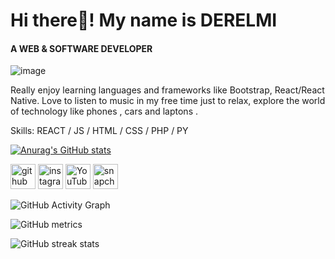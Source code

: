  # Hi there👋! My name is DERELMI
#### A WEB & SOFTWARE DEVELOPER
![image](https://user-images.githubusercontent.com/87049674/156478728-13f9108a-0947-4025-9a6d-51b590dfe7d7.png)

Really enjoy learning languages and frameworks like Bootstrap, React/React Native. Love to listen to music in my free time just to relax, explore the world of technology like phones , cars and laptons .

Skills:  REACT / JS / HTML / CSS / PHP / PY
   
   [![Anurag's GitHub stats](https://github-readme-stats.vercel.app/api?username=DERELMI&theme=radical)](https://github.com/anuraghazra/github-readme-stats) 
   
   [<img src='https://cdn.jsdelivr.net/npm/simple-icons@3.0.1/icons/github.svg' alt='github' height='40'>](https://github.com/Derelmi)  [<img src='https://cdn.jsdelivr.net/npm/simple-icons@3.0.1/icons/instagram.svg' alt='instagram' height='40'>](https://www.instagram.com/de_rel_mi/)  [<img src='https://cdn.jsdelivr.net/npm/simple-icons@3.0.1/icons/youtube.svg' alt='YouTube' height='40'>](https://www.youtube.com/channel/De_Rel_Mi)  [<img src='https://cdn.jsdelivr.net/npm/simple-icons@3.0.1/icons/snapchat.svg' alt='snapchat' height='40'>](chukwu-derelmi)  


  ![GitHub Activity Graph](https://activity-graph.herokuapp.com/graph?username=Derelmi)  

![GitHub metrics](https://metrics.lecoq.io/Derelmi)  

![GitHub streak stats](https://github-readme-streak-stats.herokuapp.com/?user=Derelmi)  

